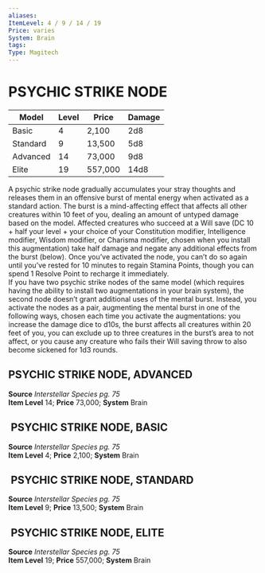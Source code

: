 ```yaml
---
aliases: 
ItemLevel: 4 / 9 / 14 / 19
Price: varies 
System: Brain
tags: 
Type: Magitech
---
```

# PSYCHIC STRIKE NODE
| Model    | Level | Price   | Damage |
|----------|-------|---------|--------|
| Basic    | 4     | 2,100   | 2d8    |
| Standard | 9     | 13,500  | 5d8    |
| Advanced | 14    | 73,000  | 9d8    |
| Elite    | 19    | 557,000 | 14d8   |

A psychic strike node gradually accumulates your stray thoughts and releases them in an offensive burst of mental energy when activated as a standard action. The burst is a mind-affecting effect that affects all other creatures within 10 feet of you, dealing an amount of untyped damage based on the model. Affected creatures who succeed at a Will save (DC 10 + half your level + your choice of your Constitution modifier, Intelligence modifier, Wisdom modifier, or Charisma modifier, chosen when you install this augmentation) take half damage and negate any additional effects from the burst (below). Once you’ve activated the node, you can’t do so again until you’ve rested for 10 minutes to regain Stamina Points, though you can spend 1 Resolve Point to recharge it immediately.  
If you have two psychic strike nodes of the same model (which requires having the ability to install two augmentations in your brain system), the second node doesn’t grant additional uses of the mental burst. Instead, you activate the nodes as a pair, augmenting the mental burst in one of the following ways, chosen each time you activate the augmentations: you increase the damage dice to d10s, the burst affects all creatures within 20 feet of you, you can exclude up to three creatures in the burst’s area to not affect, or you cause any creature who fails their Will saving throw to also become sickened for 1d3 rounds.  

##  PSYCHIC STRIKE NODE, ADVANCED

**Source** _Interstellar Species pg. 75_  
**Item Level** 14; **Price** 73,000; **System** Brain  
  
##  PSYCHIC STRIKE NODE, BASIC

**Source** _Interstellar Species pg. 75_  
**Item Level** 4; **Price** 2,100; **System** Brain  
  

##  PSYCHIC STRIKE NODE, STANDARD

**Source** _Interstellar Species pg. 75_  
**Item Level** 9; **Price** 13,500; **System** Brain  
  

##  PSYCHIC STRIKE NODE, ELITE

**Source** _Interstellar Species pg. 75_  
**Item Level** 19; **Price** 557,000; **System** Brain